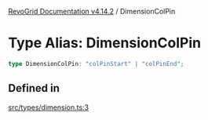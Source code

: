 [RevoGrid Documentation v4.14.2](README.md) / DimensionColPin

# Type Alias: DimensionColPin

```ts
type DimensionColPin: "colPinStart" | "colPinEnd";
```

## Defined in

[src/types/dimension.ts:3](https://github.com/revolist/revogrid/blob/29f379095274a66a187c28b49fe0e1fb4170d3ea/src/types/dimension.ts#L3)
